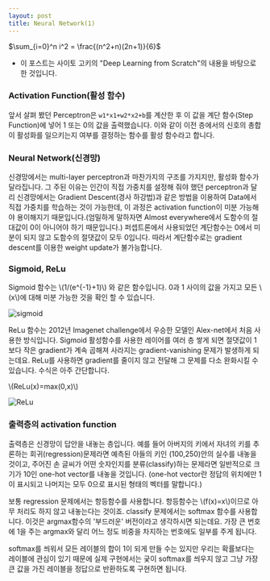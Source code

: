 ```yaml
---
layout: post
title: Neural Network(1)
---
```


$\sum_{i=0}^n i^2 = \frac{(n^2+n)(2n+1)}{6}$

* 이 포스트는 사이토 고키의 "Deep Learning from Scratch"의 내용을 바탕으로 한 것입니다.

### Activation Function(활성 함수)

앞서 살펴 봤던 Perceptron은 ```w1*x1+w2*x2+b```를 계산한 후 이 값을 계단 함수(Step Function)에 넣어 1 또는 0의 값을 출력했습니다. 이와 같이 이전 층에서의 신호의 총합이 활성화를 일으키는지 여부를 결정하는 함수를 활성 함수라고 합니다. 

### Neural Network(신경망)

신경망에서는 multi-layer perceptron과 마찬가지의 구조를 가지지만, 활성화 함수가 달라집니다. 그 주된 이유는 인간이 직접 가중치를 설정해 줘야 했던 perceptron과 달리 신경망에서는 Gradient Descent(경사 하강법)과 같은 방법을 이용하여 Data에서 직접 가중치를 학습하는 것이 가능한데, 이 과정은 activation function이 미분 가능해야 용이해지기 때문입니다.(엄밀하게 말하자면 Almost everywhere에서 도함수의 절대값이 0이 아니어야 하기 때문입니다.) 퍼셉트론에서 사용되었던 계단함수는 0에서 미분이 되지 않고 도함수의 절댓값이 모두 0입니다. 따라서 계단함수로는 gradient descent를 이용한 weight update가 불가능합니다.

### Sigmoid, ReLu

Sigmoid 함수는 \\(1/(e^{-1}+1)\\) 와 같은 함수입니다. 0과 1 사이의 값을 가지고 모든 \\(x\\)에 대해 미분 가능한 것을 확인 할 수 있습니다.  

![sigmoid](http://tikalon.com/blog/2011/sigmoid.gif)

ReLu 함수는 2012년 Imagenet challenge에서 우승한 모델인 Alex-net에서 처음 사용한 방식입니다. Sigmoid 활성함수를 사용한 레이어를 여러 층 쌓게 되면 절댓값이 1보다 작은 gradient가 계속 곱해져 사라지는 gradient-vanishing 문제가 발생하게 되는데요.  ReLu를 사용하면 gradient를 줄이지 않고 전달해 그 문제를 다소 완화시킬 수 있습니다. 수식은 아주 간단합니다.  

  \\(ReLu(x)=max(0,x)\\)

![ReLu](https://i.stack.imgur.com/8CGlM.png)

### 출력층의 activation function

출력층은 신경망이 답안을 내놓는 층입니다. 예를 들어 아버지의 키에서 자녀의 키를 추론하는 회귀(regression)문제라면 예측된 아들의 키인 (100,250)안의 실수를 내놓을 것이고, 주어진 손 글씨가 어떤 숫자인지를 분류(classify)하는 문제라면 일반적으로 크기가 10인 one-hot vector를 내놓을 것입니다. (one-hot vector란 정답의 위치에만 1이 표시되고 나머지는 모두 0으로 표시된 형태의 벡터를 말합니다.)  

보통 regression 문제에서는 항등함수를 사용합니다. 항등함수는 \\(f(x)=x\\)이므로 아무 처리도 하지 않고 내놓는다는 것이죠. classify 문제에서는 softmax 함수를 사용합니다. 이것은 argmax함수의 '부드러운' 버전이라고 생각하시면 되는데요. 가장 큰 번호에 1을 주는 argmax와 달리 어느 정도 비중을 차지하는 번호에도 일부를 주게 됩니다.   

softmax를 씌워서 모든 레이블의 합이 1이 되게 만들 수는 있지만 우리는 확률보다는 레이블에 관심이 있기 때문에 실제 구현에서는 궂이 softmax를 씌우지 않고 그냥 가장 큰 값을 가진 레이블을 정답으로 반환하도록 구현하면 됩니다.  


